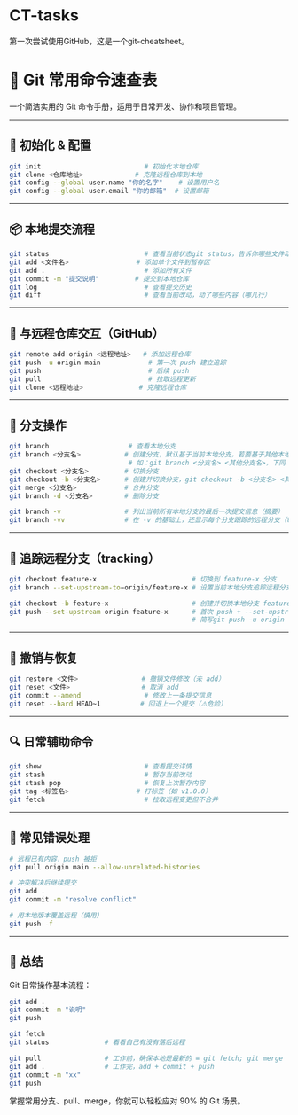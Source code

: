 # CT-tasks



第一次尝试使用GitHub，这是一个git-cheatsheet。

# 🚀 Git 常用命令速查表

一个简洁实用的 Git 命令手册，适用于日常开发、协作和项目管理。

---

## 🧱 初始化 & 配置

```bash
git init                          # 初始化本地仓库
git clone <仓库地址>             # 克隆远程仓库到本地
git config --global user.name "你的名字"    # 设置用户名
git config --global user.email "你的邮箱"  # 设置邮箱
```

---

## 📦 本地提交流程

```bash
git status                        # 查看当前状态git status，告诉你哪些文件动了
git add <文件名>                 # 添加单个文件到暂存区
git add .                         # 添加所有文件
git commit -m "提交说明"         # 提交到本地仓库
git log                           # 查看提交历史
git diff                          # 查看当前改动，动了哪些内容（哪几行）
```

---

## 🚀 与远程仓库交互（GitHub）

```bash
git remote add origin <远程地址>   # 添加远程仓库
git push -u origin main            # 第一次 push 建立追踪
git push                           # 后续 push
git pull                           # 拉取远程更新
git clone <远程地址>              # 克隆远程仓库
```

---

## 🌱 分支操作

```bash
git branch                    # 查看本地分支
git branch <分支名>           # 创建分支，默认基于当前本地分支，若要基于其他本地或远程分支，再加上<其他分支名> 
                              # 如：git branch <分支名> <其他分支名>，下同
git checkout <分支名>         # 切换分支
git checkout -b <分支名>      # 创建并切换分支，git checkout -b <分支名> <其他分支名>
git merge <分支名>            # 合并分支
git branch -d <分支名>        # 删除分支

git branch -v                # 列出当前所有本地分支的最后一次提交信息（摘要）
git branch -vv               # 在 -v 的基础上，还显示每个分支跟踪的远程分支（tracking branch） 和是否落后（behind）或领先
```

---

##  🚀 追踪远程分支（tracking）

```bash
git checkout feature-x                        # 切换到 feature-x 分支
git branch --set-upstream-to=origin/feature-x # 设置当前本地分支追踪远程分支 origin/feature-x

git checkout -b feature-x                     # 创建并切换本地分支 feature-x，但还没设置追踪，创建时指定远程分支，则默认追踪
git push --set-upstream origin feature-x      # 首次 push + --set-upstream（用得最多）设置追踪远程origin/feature-x
                                              # 简写git push -u origin feature-x
```

---

## 🧯 撤销与恢复

```bash
git restore <文件>                # 撤销文件修改（未 add）
git reset <文件>                  # 取消 add
git commit --amend                # 修改上一条提交信息
git reset --hard HEAD~1          # 回退上一个提交（⚠️危险）
```

---

## 🔍 日常辅助命令

```bash
git show                          # 查看提交详情
git stash                         # 暂存当前改动
git stash pop                     # 恢复上次暂存内容
git tag <标签名>                 # 打标签（如 v1.0.0）
git fetch                         # 拉取远程变更但不合并
```

---

## 🚨 常见错误处理

```bash
# 远程已有内容，push 被拒
git pull origin main --allow-unrelated-histories

# 冲突解决后继续提交
git add .
git commit -m "resolve conflict"

# 用本地版本覆盖远程（慎用）
git push -f
```

---

## 📌 总结

Git 日常操作基本流程：

```bash
git add .
git commit -m "说明"
git push
```
```bash
git fetch
git status              # 看看自己有没有落后远程

git pull                # 工作前，确保本地是最新的 = git fetch; git merge
git add .               # 工作完，add + commit + push
git commit -m "xx"
git push
```
掌握常用分支、pull、merge，你就可以轻松应对 90% 的 Git 场景。
